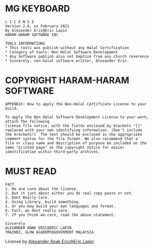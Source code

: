 # MG KEYBOARD 

    L I C E N S E
    Version 2.0, xx February 2021
    By Alexander Eric@Eric Lapin
    HARAM HARAM SOFTWARE INC
			   
    TOOLS INFORMATIONS
    * This tools was publish without any Halal Certification 
    * Category of tools: Non Halal Software Development
    * Any Software publish also not baptize from any church reverence
    * Sincerely, non-halal software writter, Alexander Eric.
			  
    

    

# COPYRIGHT HARAM-HARAM SOFTWARE

    APPENDIX: How to apply the Non-Halal Certificate License to your build.
   
    To apply the Non Halal Software Development License to your work, attach the following
    license file notice, with the fields enclosed by brackets "[]"
    replaced with your own identifying information. (Don't include
    the brackets!)  The text should be enclosed in the appropriate
    comment syntax for the file format. We also recommend that a
    file or class name and description of purpose be included on the
    same "printed page" as the copyright notice for easier
    identification within third-party archives.
    
# MUST READ     
    FACT
   	1. No one care about the license.
   	2. But it just about either you do real copy paste or not.
   	3. Dont Really Care.
   	4. Using Library, build something.
   	5. Or you may build your own languages and format.
   	6. Fact, we dont really care.
   	7. If you think we care, read the above statement.

	Sincerely
   	ALEXANDER ANAK ERIC@ERIC LAPIN
   	TRAINEE, GLOW ACADEMY@GOVERMENT MALAYSIA

 License by [Alexander Anak Eric@Eric Lapin](https://www.facebook.com/alexandereric.on.fb/)
    

